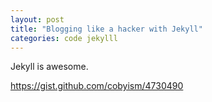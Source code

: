 ```yaml
---
layout: post
title: "Blogging like a hacker with Jekyll"
categories: code jekylll
---
```


Jekyll is awesome.

<https://gist.github.com/cobyism/4730490>
